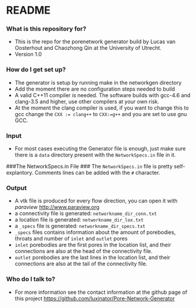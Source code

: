 # README #

### What is this repository for? ###

* This is the repo for the porenetwork generator build by Lucas van Oosterhout and Chaozhong Qin at the University of Utrecht.
* Version 1.0

### How do I get set up? ###

* The generator is setup by running make in the networkgen directory
* Add the moment there are no configuration steps needed to build
* A valid C++11 compiler *is* needed. The software builds with gcc-4.6 and clang-3.5 and higher, use other compilers at your own risk.
* At the moment the clang compiler is used, if you want to change this to gcc change the `CXX := clang++` to `CXX:=g++` and you are set to use gnu GCC.

### Input ###
* For most cases executing the Generator file is enough, just make sure there is a `data` directory present with the `NetworkSpecs.in` file in it. 

###The NetworkSpecs.in File ###
The `NetworkSpecs.in` file is pretty self-explantory. Comments lines can be added with the `#` character.


### Output ###
* A vtk file is produced for every flow direction, you can open it with *paraview* <http://www.paraview.org>
* a connectivity file is generated: `networkname_dir_conn.txt`
* a location file is generated:     `networkname_dir_lox.txt`
* a `_specs` file is generated:     `networkname_dir_specs.txt`
* `_specs` files contains information about the amount of porebodies, throats and number of `inlet` and `outlet` pores
* `inlet` porebodies are the first pores in the location list, and their connections are also at the head of the connectivity file.
* `outlet` porebodies are the last lines in the location list, and their connections are also at the tail of the connectivity file.



### Who do I talk to? ###
* For more information see the contact information at the github page of this project <https://github.com/luxinator/Pore-Network-Generator>
